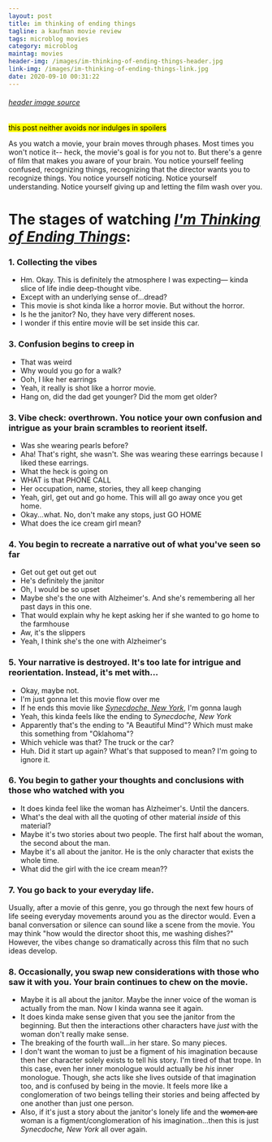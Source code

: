 ```yaml
---
layout: post
title: im thinking of ending things
tagline: a kaufman movie review
tags: microblog movies
category: microblog
maintag: movies
header-img: /images/im-thinking-of-ending-things-header.jpg
link-img: /images/im-thinking-of-ending-things-link.jpg
date: 2020-09-10 00:31:22
---
```

###### [header image source](https://cdn.collider.com/wp-content/uploads/2020/08/im-thinking-of-ending-things-poster-jessie-buckley-social.jpeg)
<mark>this post neither avoids nor indulges in spoilers</mark>

As you watch a movie, your brain moves through phases. Most times you won't notice it-- heck, the movie's goal is for you not to. But there's a genre of film that makes you aware of your brain. You notice yourself feeling confused, recognizing things, recognizing that the director wants you to recognize things. You notice yourself noticing. Notice yourself understanding. Notice yourself giving up and letting the film wash over you.

# The stages of watching [_I'm Thinking of Ending Things_](https://en.wikipedia.org/wiki/I%27m_Thinking_of_Ending_Things_(film)):

### 1. Collecting the vibes
- Hm. Okay. This is definitely the atmosphere I was expecting— kinda slice of life indie deep-thought vibe.
- Except with an underlying sense of...dread?
- This movie is shot kinda like a horror movie. But without the horror.
- Is he the janitor? No, they have very different noses.
- I wonder if this entire movie will be set inside this car.

### 3. Confusion begins to creep in
- That was weird
- Why would you go for a walk?
- Ooh, I like her earrings
- Yeah, it really is shot like a horror movie.
- Hang on, did the dad get younger? Did the mom get older?

### 3. Vibe check: overthrown. You notice your own confusion and intrigue as your brain scrambles to reorient itself.
- Was she wearing pearls before?
- Aha! That's right, she wasn't. She was wearing these earrings because I liked these earrings.
- What the heck is going on
- WHAT is that PHONE CALL
- Her occupation, name, stories, they all keep changing
- Yeah, girl, get out and go home. This will all go away once you get home.
- Okay...what. No, don't make any stops, just GO HOME
- What does the ice cream girl mean?

### 4. You begin to recreate a narrative out of what you've seen so far
- Get out get out get out
- He's definitely the janitor
- Oh, I would be so upset
- Maybe she's the one with Alzheimer's. And she's remembering all her past days in this one.
- That would explain why he kept asking her if she wanted to go home to the farmhouse
- Aw, it's the slippers
- Yeah, I think she's the one with Alzheimer's

### 5. Your narrative is destroyed. It's too late for intrigue and reorientation. Instead, it's met with...
- Okay, maybe not.
- I'm just gonna let this movie flow over me
- If he ends this movie like [_Synecdoche, New York_](https://en.wikipedia.org/wiki/Synecdoche,_New_York), I'm gonna laugh
- Yeah, this kinda feels like the ending to _Synecdoche, New York_
- Apparently that's the ending to "A Beautiful Mind"? Which must make this something from "Oklahoma"?
- Which vehicle was that? The truck or the car?
- Huh. Did it start up again? What's that supposed to mean? I'm going to ignore it.

### 6. You begin to gather your thoughts and conclusions with those who watched with you
- It does kinda feel like the woman has Alzheimer's. Until the dancers.
- What's the deal with all the quoting of other material _inside_ of this material?
- Maybe it's two stories about two people. The first half about the woman, the second about the man.
- Maybe it's all about the janitor. He is the only character that exists the whole time.
- What did the girl with the ice cream mean??

### 7. You go back to your everyday life.
Usually, after a movie of this genre, you go through the next few hours of life seeing everyday movements around you as the director would. Even a banal conversation or silence can sound like a scene from the movie. You may think "how would the director shoot this, me washing dishes?" However, the vibes change so dramatically across this film that no such ideas develop.

### 8. Occasionally, you swap new considerations with those who saw it with you. Your brain continues to chew on the movie.
- Maybe it is all about the janitor. Maybe the inner voice of the woman is actually from the man. Now I kinda wanna see it again.
- It does kinda make sense given that you see the janitor from the beginning. But then the interactions other characters have _just_ with the woman don't really make sense.
- The breaking of the fourth wall...in her stare. So many pieces.
- I don't want the woman to just be a figment of his imagination because then her character solely exists to tell his story. I'm tired of that trope. In this case, even her inner monologue would actually be _his_ inner monologue. Though, she acts like she lives outside of that imagination too, and is confused by being in the movie. It feels more like a conglomeration of two beings telling their stories and being affected by one another than just one person.
- Also, if it's just a story about the janitor's lonely life and the ~~women are~~ woman is a figment/conglomeration of his imagination...then this is just _Synecdoche, New York_ all over again.